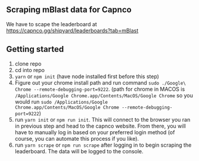 ## Scraping mBlast data for Capnco

We have to scape the leaderboard at https://capnco.gg/shipyard/leaderboards?tab=mBlast

## Getting started
1. clone repo
2. cd into repo
3. `yarn` or `npm init` (have node installed first before this step)
4. Figure out your chrome install path and run command `sudo ./Google\ Chrome --remote-debugging-port=9222`. (path for chrome in MACOS is `/Applications/Google Chrome.app/Contents/MacOS/Google Chrome` so you would run `sudo /Applications/Google Chrome.app/Contents/MacOS/Google Chrome --remote-debugging-port=9222`) 
5. run `yarn init` or `npm run init`. This will connect to the browser you ran in previous step and head to the capnco website. From there, you will have to manually log in based on your preferred login method (of course, you can automate this process if you like).
6. run `yarn scrape` or `npm run scrape` after logging in to begin scraping the leaderboard. The data will be logged to the console.